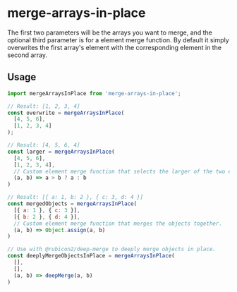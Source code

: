# merge-arrays-in-place

The first two parameters will be the arrays you want to merge, and the optional third parameter is for a element merge function. By default it simply overwrites the first array's element with the corresponding element in the second array.

## Usage

```js
import mergeArraysInPlace from 'merge-arrays-in-place';

// Result: [1, 2, 3, 4]
const overwrite = mergeArraysInPlace(
  [4, 5, 6],
  [1, 2, 3, 4]
);

// Result: [4, 5, 6, 4]
const larger = mergeArraysInPlace(
  [4, 5, 6],
  [1, 2, 3, 4],
  // Custom element merge function that selects the larger of the two elements corresponding to the same array index.
  (a, b) => a > b ? a : b
)

// Result: [{ a: 1, b: 2 }, { c: 3, d: 4 }]
const mergedObjects = mergeArraysInPlace(
  [{ a: 1 }, { c: 3 }],
  [{ b: 2 }, { d: 4 }],
  // Custom element merge function that merges the objects together.
  (a, b) => Object.assign(a, b)
)

// Use with @rubicon2/deep-merge to deeply merge objects in place.
const deeplyMergeObjectsInPlace = mergeArraysInPlace(
  [],
  [],
  (a, b) => deepMerge(a, b)
)
```
